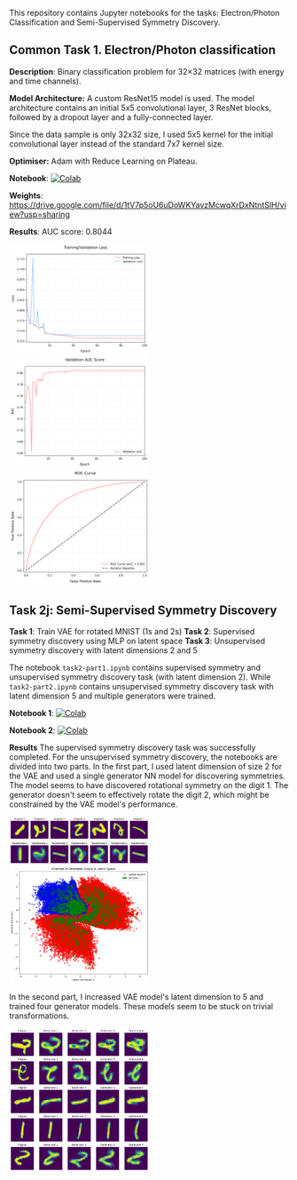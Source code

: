 This repository contains Jupyter notebooks for the tasks: Electron/Photon Classification and Semi-Supervised Symmetry Discovery.

## Common Task 1. Electron/Photon classification
**Description**: Binary classification problem for 32×32 matrices (with energy and time channels).

**Model Architecture:** A custom ResNet15 model is used. The model architecture contains an initial 5x5 convolutional layer, 3 ResNet blocks, followed by a dropout layer and a fully-connected layer. 

Since the data sample is only 32x32 size, I used 5x5 kernel for the initial convolutional layer instead of the standard 7x7 kernel size.

**Optimiser:** Adam with Reduce Learning on Plateau.

**Notebook**: [![Colab](https://colab.research.google.com/assets/colab-badge.svg)](https://colab.research.google.com/drive/1EdVOdGL6L_yyi5rEg8x0eTKhx2bS0Cfv?usp=sharing)

**Weights**: https://drive.google.com/file/d/1tV7p5oU6uDoWKYavzMcwqXrDxNtntSlH/view?usp=sharing

**Results**: AUC score: 0.8044

<p float="left">
  <img src="https://github.com/8Nero/ML4SCI-E2E/blob/main/images/loss_curves.png" width="50%"  />
  <img src="https://github.com/8Nero/ML4SCI-E2E/blob/main/images/auc_curve.png" width="50%" />
  <img src="https://github.com/8Nero/ML4SCI-E2E/blob/main/images/roc_curve.png" width="50%" />
</p>

## Task 2j: Semi-Supervised Symmetry Discovery

**Task 1**: Train VAE for rotated MNIST (1s and 2s)
**Task 2**: Supervised symmetry discovery using MLP on latent space
**Task 3**: Unsupervised symmetry discovery with latent dimensions 2 and 5

The notebook `task2-part1.ipynb` contains supervised symmetry and unsupervised symmetry discovery task (with latent dimension 2).
While `task2-part2.ipynb` contains unsupervised symmetry discovery task with latent dimension 5 and multiple generators were trained.

**Notebook 1**: [![Colab](https://colab.research.google.com/assets/colab-badge.svg)](https://colab.research.google.com/drive/18q5ip3GeaPOhZ3lDZPXDK4-U6tGxtg0V?usp=sharing)

**Notebook 2**: [![Colab](https://colab.research.google.com/assets/colab-badge.svg)](https://colab.research.google.com/drive/1s8NBza49b5LRmLp2nAlBKUSjN4mKxR4O?usp=sharing)

**Results**
The supervised symmetry discovery task was successfully completed. For the unsupervised symmetry discovery, the notebooks are divided into two parts. In the first part, I used latent dimension of size 2 for the VAE and used a single generator NN model for discovering symmetries. The model seems to have discovered rotational symmetry on the digit 1. The generator doesn't seem to effectively rotate the digit 2, which might be constrained by the VAE model's performance.

<p float="left">
  <img src="https://github.com/8Nero/ML4SCI-E2E/blob/main/images/gen1-2d.png" width="50%"  />
  <img src="https://github.com/8Nero/ML4SCI-E2E/blob/main/images/latent_flow.png" width="50%" />
</p>

In the second part, I increased VAE model's latent dimension to 5 and trained four generator models. These models seem to be stuck on trivial transformations.

<p float="left">
  <img src="https://github.com/8Nero/ML4SCI-E2E/blob/main/images/gens-5d.png" width="50%"  />
</p>

